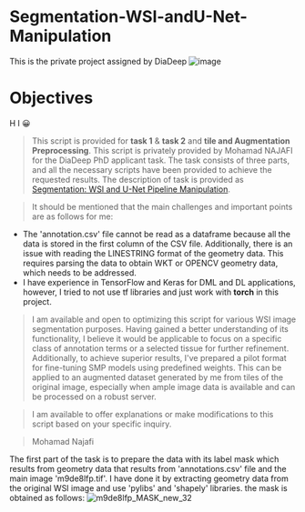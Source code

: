 # Segmentation-WSI-andU-Net-Manipulation
This is the private project assigned by DiaDeep
![image](https://github.com/Moh-najafi/Segmentation-WSI-andU-Net-Manipulation/assets/93668623/89ce8021-4393-41d1-aadb-f00beb45fec7)
# Objectives

H I 😀

>This script is provided for **task 1** & **task 2** and **tile and Augmentation Preprocessing**.
>This script is privately provided by Mohamad NAJAFI for the DiaDeep PhD applicant task. The task consists of three parts, and all the necessary scripts have been provided to achieve the requested results.
The description of task is provided as [Segmentation: WSI and U-Net Pipeline Manipulation](https://informationsharing.notion.siteSegmentation-WSI-and-U-Net-Pipeline-Manipulation-82a91afd8c24478f8be89c61bd04ba85).

> It should be mentioned that the main challenges and important points are as follows for me:

- The 'annotation.csv' file cannot be read as a dataframe because all the data is stored in the first column of the CSV file. Additionally, there is an issue with reading the LINESTRING format of the geometry data. This requires parsing the data to obtain WKT or OPENCV geometry data, which needs to be addressed.
- I have experience in TensorFlow and Keras for DML and DL applications, however, I tried to not use tf libraries and just work with **torch** in this project.


> I am available and open to optimizing this script for various WSI image segmentation purposes. Having gained a better understanding of its functionality, I believe it would be applicable to focus on a specific class of annotation terms or a selected tissue for further refinement. Additionally, to achieve superior results, I've prepared a pilot format for fine-tuning SMP models using predefined weights. This can be applied to an augmented dataset generated by me from tiles of the original image, especially when ample image data is available and can be processed on a robust server.


> I am available to offer explanations or make modifications to this script based on your specific inquiry.

> Mohamad Najafi


The first part of the task is to prepare the data with its label mask which results from geometry data that results from 'annotations.csv' file and the main image 'm9de8lfp.tif'. I have done it by extracting geometry data from the original WSI image and use 'pylibs' and 'shapely' libraries.
the mask is obtained as follows:
![m9de8lfp_MASK_new_32](https://github.com/Moh-najafi/Segmentation-WSI-andU-Net-Manipulation/assets/93668623/eada77f9-51fa-4302-a552-8585d99c6ce7)


